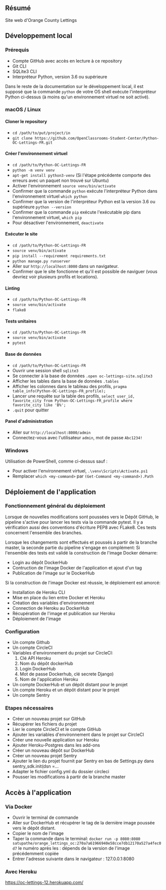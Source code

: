 ## Résumé

Site web d'Orange County Lettings

## Développement local

### Prérequis

- Compte GitHub avec accès en lecture à ce repository
- Git CLI
- SQLite3 CLI
- Interpréteur Python, version 3.6 ou supérieure

Dans le reste de la documentation sur le développement local, il est supposé que la commande `python` de votre OS shell exécute l'interpréteur Python ci-dessus (à moins qu'un environnement virtuel ne soit activé).

### macOS / Linux

#### Cloner le repository

- `cd /path/to/put/project/in`
- `git clone https://github.com/OpenClassrooms-Student-Center/Python-OC-Lettings-FR.git`

#### Créer l'environnement virtuel

- `cd /path/to/Python-OC-Lettings-FR`
- `python -m venv venv`
- `apt-get install python3-venv` (Si l'étape précédente comporte des erreurs avec un paquet non trouvé sur Ubuntu)
- Activer l'environnement `source venv/bin/activate`
- Confirmer que la commande `python` exécute l'interpréteur Python dans l'environnement virtuel
`which python`
- Confirmer que la version de l'interpréteur Python est la version 3.6 ou supérieure `python --version`
- Confirmer que la commande `pip` exécute l'exécutable pip dans l'environnement virtuel, `which pip`
- Pour désactiver l'environnement, `deactivate`

#### Exécuter le site

- `cd /path/to/Python-OC-Lettings-FR`
- `source venv/bin/activate`
- `pip install --requirement requirements.txt`
- `python manage.py runserver`
- Aller sur `http://localhost:8000` dans un navigateur.
- Confirmer que le site fonctionne et qu'il est possible de naviguer (vous devriez voir plusieurs profils et locations).

#### Linting

- `cd /path/to/Python-OC-Lettings-FR`
- `source venv/bin/activate`
- `flake8`

#### Tests unitaires

- `cd /path/to/Python-OC-Lettings-FR`
- `source venv/bin/activate`
- `pytest`

#### Base de données

- `cd /path/to/Python-OC-Lettings-FR`
- Ouvrir une session shell `sqlite3`
- Se connecter à la base de données `.open oc-lettings-site.sqlite3`
- Afficher les tables dans la base de données `.tables`
- Afficher les colonnes dans le tableau des profils, `pragma table_info(Python-OC-Lettings-FR_profile);`
- Lancer une requête sur la table des profils, `select user_id, favorite_city from
  Python-OC-Lettings-FR_profile where favorite_city like 'B%';`
- `.quit` pour quitter

#### Panel d'administration

- Aller sur `http://localhost:8000/admin`
- Connectez-vous avec l'utilisateur `admin`, mot de passe `Abc1234!`

### Windows

Utilisation de PowerShell, comme ci-dessus sauf :

- Pour activer l'environnement virtuel, `.\venv\Scripts\Activate.ps1` 
- Remplacer `which <my-command>` par `(Get-Command <my-command>).Path`


## Déploiement de l'application

### Fonctionnement général du déploiement
Lorsque de nouvelles modifications sont poussées vers le Dépôt GitHub, le pipeline s'active pour lancer les tests via la commande pytest. Il y a vérification aussi des conventions d'écriture PEP8 avec FLake8.
Ces tests concernent l'ensemble des branches.

Lorsque les changements sont effectués et poussés à partir de la branche master, la seconde partie du pipeline s'engage en complément:
Si l'ensemble des tests est validé la construction de l'image Docker démarre:
  - Login au dépôt DockerHub
  - Contruction de l'image Docker de l'application et ajout d'un tag
  - Publication de l'image sur le DockerHub

Si la construction de l'image Docker est réussie, le déploiement est amorcé:
  - Installation de Heroku CLI
  - Mise en place du lien entre Docker et Heroku
  - Création des variables d'environnement
  - Connection de Heroku au DockerHub
  - Récupération de l'image et publication sur Heroku
  - Déploiement de l'image

### Configuration
- Un compte Github
- Un compte CircleCI
- Variables d'environnement du projet sur CircleCI:
    1. Clé API Heroku
    2. Nom du dépôt dockerHub
    2. Login DockerHub
    3. Mot de passe Dockerhub, clé secrete Django)
    4. Nom de l'application Heroku
- Un compte DockerHub et un dépôt distant pour le projet
- Un compte Heroku et un dépôt distant pour le projet
- Un compte Sentry

### Etapes nécessaires
- Créer un nouveau projet sur GitHub
- Récupérer les fichiers du projet
- Lier le compte CircleCI et le compte GitHub
- Ajouter les variables d'environnement dans le projet sur CircleCI
- Créer une nouvelle application sur Heroku
- Ajouter Heroku-Postgres dans les add-ons
- Créer un nouveau dépôt sur DockerHub
- Créer un nouveau projet Sentry 
- Ajouter le lien du projet fournit par Sentry en bas de Settings.py dans sentry_sdk.init(dsn =... 
- Adapter le fichier config.yml du dossier circleci
- Pousser les modifications à partir de la branche master

## Accès à l'application

### Via Docker
 - Ouvrir le terminal de commande
 - Aller sur DockerHub et récupérer le tag de la dernière image poussée vers le dépôt distant.
 - Copier le nom de l'image
 - Taper la commande dans le terminal: `docker run -p 8080:8080 satupathe/orange_lettings_oc:270a7a61966940e58cce7db12170a527a4fec0d7` le numéro après les : dépends de la version de l'image précédemment copiée
 - Entrer l'adresse suivante dans le navigateur : 127.0.0.1:8080

### Avec Heroku
  https://oc-lettings-12.herokuapp.com/ 
